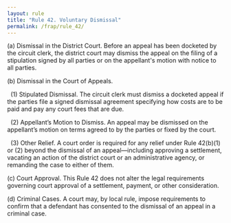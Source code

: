 ```yaml
---
layout: rule
title: "Rule 42. Voluntary Dismissal"
permalink: /frap/rule_42/
---
```


(a) Dismissal in the District Court. Before an appeal has been docketed by the circuit clerk, the district court may dismiss the appeal on the filing of a stipulation signed by all parties or on the appellant's motion with notice to all parties.


(b) Dismissal in the Court of Appeals.


&nbsp;&nbsp;(1) Stipulated Dismissal. The circuit clerk must dismiss a docketed appeal if the parties file a signed dismissal agreement specifying how costs are to be paid and pay any court fees that are due.


&nbsp;&nbsp;(2) Appellant’s Motion to Dismiss. An appeal may be dismissed on the appellant’s motion on terms agreed to by the parties or fixed by the court.


&nbsp;&nbsp;(3) Other Relief. A court order is required for any relief under Rule 42(b)(1) or (2) beyond the dismissal of an appeal—including approving a settlement, vacating an action of the district court or an administrative agency, or remanding the case to either of them.


(c) Court Approval. This Rule 42 does not alter the legal requirements governing court approval of a settlement, payment, or other consideration.


(d) Criminal Cases. A court may, by local rule, impose requirements to confirm that a defendant has consented to the dismissal of an appeal in a criminal case.
